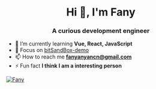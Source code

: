 

<h1 align="center">Hi 👋, I'm Fany</h1>
<h3 align="center">A curious development engineer</h3>

- 🌱 I’m currently learning **Vue, React, JavaScript**
- 📝 Focus on [bitSandBox-demo](https://f-one-1.github.io/bitSandBox/)
- 📫 How to reach me **fanyanyancn@gmail.com**
- ⚡ Fun fact **I think I am a interesting person**



[![Fany](https://github-readme-stats.vercel.app/api/top-langs/?username=F-one-1&layout=compact&hide=scss,css,html,markdown)](https://github.com/anuraghazra/github-readme-stats)
